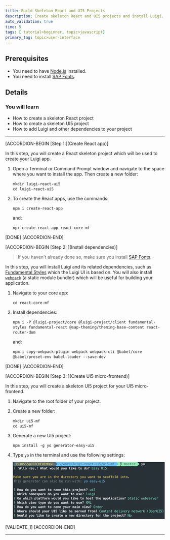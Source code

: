 ```yaml
---
title: Build Skeleton React and UI5 Projects
description: Create skeleton React and UI5 projects and install Luigi.
auto_validation: true
time: 5
tags: [ tutorial>beginner, topic>javascript]
primary_tag: topic>user-interface
---
```


## Prerequisites
 - You need to have [Node.js](https://nodejs.org) installed.
 - You need to install [SAP Fonts](https://experience.sap.com/fiori-design-web/downloads/#sap-icon-font).

## Details
### You will learn
  - How to create a skeleton React project
  - How to create a skeleton UI5 project
  - How to add Luigi and other dependencies to your project

---

[ACCORDION-BEGIN [Step 1:](Create React app)]

In this step, you will create a React skeleton project which will be used to create your Luigi app.

1. Open a Terminal or Command Prompt window and navigate to the space where you want to install the app. Then create a new folder:

    ```Shell
    mkdir luigi-react-ui5
    cd luigi-react-ui5
    ```

2. To create the React apps, use the commands:

    ```Shell
    npm i create-react-app
    ```

    and:

    ```Shell
    npx create-react-app react-core-mf
    ```


[DONE]
[ACCORDION-END]

[ACCORDION-BEGIN [Step 2: ](Install dependencies)]

> If you haven't already done so, make sure you install [SAP Fonts](https://experience.sap.com/fiori-design-web/downloads/#sap-icon-font).

In this step, you will install Luigi and its related dependencies, such as [Fundamental Styles](https://sap.github.io/fundamental-styles/) which the Luigi UI is based on.
You will also install [`webpack`](https://webpack.js.org) (a static module bundler) which will be useful for building your application.

1. Navigate to your core app:

    ```Shell
    cd react-core-mf
    ```

2. Install dependencies:

    ```Shell
    npm i -P @luigi-project/core @luigi-project/client fundamental-styles fundamental-react @sap-theming/theming-base-content react-router-dom
    ```

    and:

    ```Shell
    npm i copy-webpack-plugin webpack webpack-cli @babel/core @babel/preset-env babel-loader --save-dev
    ```

[DONE]
[ACCORDION-END]


[ACCORDION-BEGIN [Step 3: ](Create UI5 micro-frontend)]

In this step, you will create a skeleton UI5 project for your UI5 micro-frontend.

1. Navigate to the root folder of your project.

2. Create a new folder:

    ```Shell
    mkdir ui5-mf
    cd ui5-mf
    ```

3. Generate a new UI5 project:

    ```Shell
    npm install -g yo generator-easy-ui5
    ```

4. Type `yo` in the terminal and use the following settings:

    ![UI5 Terminal](ui5-yo.png)


[VALIDATE_1]
[ACCORDION-END]




---
